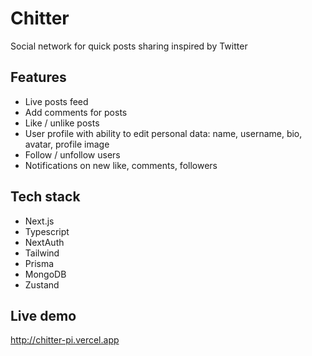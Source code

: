 # Chitter
Social network for quick posts sharing inspired by Twitter

## Features
- Live posts feed
- Add comments for posts
- Like / unlike posts
- User profile with ability to edit personal data: name, username, bio, avatar, profile image
- Follow / unfollow users
- Notifications on new like, comments, followers

## Tech stack
- Next.js
- Typescript
- NextAuth
- Tailwind
- Prisma
- MongoDB
- Zustand

## Live demo

http://chitter-pi.vercel.app
